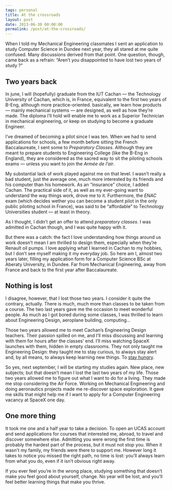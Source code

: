 ```yaml
---
tags: personal
title: At the crossroads
layout: post
date: 2013-06-30 00:00:00
permalink: /post/at-the-crossroads/
---
```


When I told my Mechanical Engineering classmates I sent an application to study Computer Science in Dundee next year, they all stared at me quite confused. Many discussions derived from that point. One question, though, came back as a refrain: “Aren’t you disappointed to have lost two years of study ?”

## Two years back

In june, I will (hopefully) graduate from the IUT Cachan — the Technology University of Cachan, which is, in France, equivalent to the first two years of B-Eng, although more practice-oriented. basically, we learn how products — mainly mechanical systems — are designed, as well as how they’re made. The diploma I’ll hold will enable me to work as a Superior Technician in mechanical engineering, or keep on studying to become a graduate Engineer.

I’ve dreamed of becoming a pilot since I was ten. When we had to send applications for schools, a few month before sitting the French Baccalaureate, I sent some to *Preparatory Classes*. Although they are meant to prepare students to Engineering College (like the B-Eng in England), they are considered as the sacred way to sit the piloting schools exams — unless you want to join the *Armée de l’air*.

My substantial lack of work played against me on that level. I wasn’t really a bad student, just the average one, much more interested by its friends and his computer than his homework. As an “insurance” choice, I added Cachan. The practical side of it, as well as my ever-going want to understand the way things work, drove me to it. Furthermore, the *ENAC* exam (which decides wether you can become a student pilot in the only public piloting school in France), was said to be “affordable” to Technology Universities student — at least in theory.

As I thought, I didn’t get an offer to attend *preparatory classes*. I was admitted in Cachan though, and I was quite happy with it.

But there was a catch: the fact I love understanding how things around us work doesn’t mean I am thrilled to design them, especially when they’re Renault oil pumps. I love applying what I learned in Cachan to my hobbies, but I don’t see myself making it my everyday job. So here am I, almost two years later, filling my application form for a Computer Science BSc at Aberaty University, in Dundee. Far from Mechanical Engineering, away from France and back to the first year after Baccalaureate.

## Nothing is lost

I disagree, however, that I lost those two years. I consider it quite the contrary, actually. There is much, much more than classes to be taken from a course. The two last years gave me the occasion to meet wonderful people. As much as I got bored during some classes, I was thrilled to learn about Engineering Design, aeroplane building, computing…

Those two years allowed me to meet Cachan’s Engineering Design teachers. Their passion spilled on me, and I’ll miss discussing and learning with them for hours after the classes’ end. I’ll miss watching SpaceX launches with them, hidden in empty classrooms. They not only taught me Engineering Design: they taught me to stay curious, to always stay alert and, by all means, to always keep learning new things. To [stay hungry][1].

So yes, next september, I will be starting my studies again. New place, new subjects; but that doesn’t mean I lost the last two years of my life. Those two years allowed me to figure out what I want to do for a living. They made me stop considering the Air Force. Working on Mechanical Engineering and doing aeronautics projects made me re-discover space exploration. It gave me skills that might help me if I want to apply for a Computer Engineering vacancy at SpaceX one day.

## One more thing

It took me one and a half year to take a decision. To open an UCAS account and send applications for courses that interested me, abroad, to travel and discover somewhere else. Admitting you were wrong the first time is probably the hardest part of the process, but it must not stop you. When it wasn't my family, my friends were there to support me. However long it takes to notice you missed the right path, no time is lost: you’ll always learn from what you do, even if it isn’t obvious right away.

If you ever feel you’re in the wrong place, studying something that doesn’t make you feel good about yourself, change. No year will be lost, and you’ll feel better learning things that make you thrive.

[1]: http://www.youtube.com/watch?v=VHWUCX6osgM